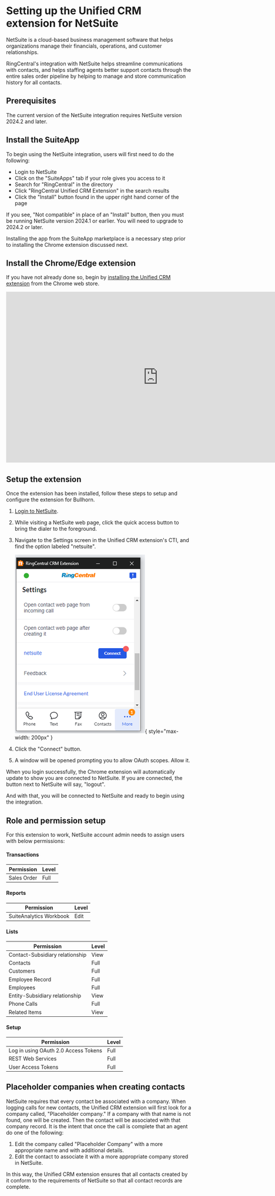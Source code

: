 # Setting up the Unified CRM extension for NetSuite

NetSuite is a cloud-based business management software that helps organizations manage their financials, operations, and customer relationships.

RingCentral's integration with NetSuite helps streamline communications with contacts, and helps staffing agents better support contacts through the entire sales order pipeline by helping to manage and store communication history for all contacts. 

## Prerequisites

The current version of the NetSuite integration requires NetSuite version 2024.2 and later. 

## Install the SuiteApp

To begin using the NetSuite integration, users will first need to do the following:

* Login to NetSuite
* Click on the "SuiteApps" tab if your role gives you access to it
* Search for "RingCentral" in the directory
* Click "RingCentral Unified CRM Extension" in the search results
* Click the "Install" button found in the upper right hand corner of the page

If you see, "Not compatible" in place of an "Install" button, then you must be running NetSuite version 2024.1 or earlier. You will need to upgrade to 2024.2 or later. 

Installing the app from the SuiteApp marketplace is a necessary step prior to installing the Chrome extension discussed next. 

## Install the Chrome/Edge extension

If you have not already done so, begin by [installing the Unified CRM extension](./getting-started.md) from the Chrome web store. 

<iframe width="825" height="464" src="https://www.youtube.com/embed/yo4Q1Vj-sH4" title="Unified CRM extension for NetSuite - quick start" frameborder="0" allow="accelerometer; autoplay; clipboard-write; encrypted-media; gyroscope; picture-in-picture; web-share" allowfullscreen></iframe>

## Setup the extension

Once the extension has been installed, follow these steps to setup and configure the extension for Bullhorn. 

1. [Login to NetSuite](https://system.netsuite.com/pages/customerlogin.jsp).

2. While visiting a NetSuite web page, click the quick access button to bring the dialer to the foreground. 

3. Navigate to the Settings screen in the Unified CRM extension's CTI, and find the option labeled "netsuite".

    ![Connect to NetSuite](img/netsuite-connect.png){ style="max-width: 200px" }

4. Click the "Connect" button. 

5. A window will be opened prompting you to allow OAuth scopes. Allow it.

When you login successfully, the Chrome extension will automatically update to show you are connected to NetSuite. If you are connected, the button next to NetSuite will say, "logout".

And with that, you will be connected to NetSuite and ready to begin using the integration. 

## Role and permission setup

For this extension to work, NetSuite account admin needs to assign users with below permissions:

#### Transactions

| Permission  | Level |
|-------------|-------|
| Sales Order | Full  |

#### Reports

| Permission              | Level |
|-------------------------|-------|
| SuiteAnalytics Workbook | Edit  |

#### Lists

| Permission                      | Level |
|---------------------------------|-------|
| Contact-Subsidiary relationship | View  |
| Contacts                        | Full  |
| Customers                       | Full  |
| Employee Record                 | Full  |
| Employees                       | Full  |
| Entity-Subsidiary relationship  | View  |
| Phone Calls                     | Full  |
| Related Items                   | View  |

#### Setup

| Permission                           | Level |
|--------------------------------------|-------|
| Log in using OAuth 2.0 Access Tokens | Full  |
| REST Web Services                    | Full  |
| User Access Tokens                   | Full  |

## Placeholder companies when creating contacts

NetSuite requires that every contact be associated with a company. When logging calls for new contacts, the Unified CRM extension will first look for a company called, "Placeholder company." If a company with that name is not found, one will be created. Then the contact will be associated with that company record. It is the intent that once the call is complete that an agent do one of the following:

1. Edit the company called "Placeholder Company" with a more appropriate name and with additional details.
2. Edit the contact to associate it with a more appropriate company stored in NetSuite. 

In this way, the Unified CRM extension ensures that all contacts created by it conform to the requirements of NetSuite so that all contact records are complete. 
